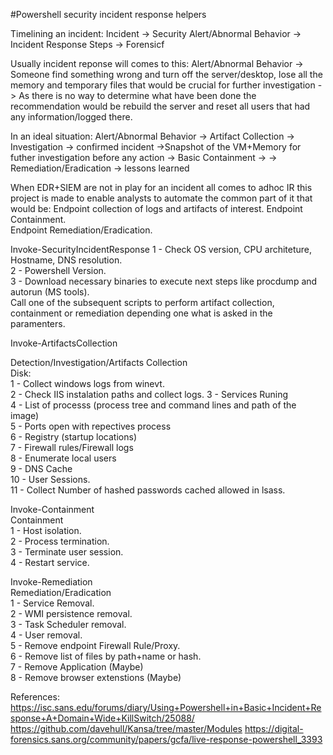 #Powershell security incident response helpers

Timelining an incident:
Incident -> Security Alert/Abnormal Behavior -> Incident Response Steps -> Forensicf

Usually incident reponse will comes to this:
Alert/Abnormal Behavior -> Someone find something wrong and turn off the server/desktop, lose all the memory and temporary files that would be crucial for further investigation -> As there is no way to determine what have been done the recommendation would be rebuild the server and reset all users that had any information/logged there.

In an ideal situation:
Alert/Abnormal Behavior -> Artifact Collection -> Investigation -> confirmed incident ->Snapshot of the VM+Memory for futher investigation before any action -> Basic Containment ->  -> Remediation/Eradication -> lessons learned

When EDR+SIEM are not in play for an incident all comes to adhoc IR this project is made to enable analysts to automate the common part of it that would be:
    Endpoint collection of logs and artifacts of interest.
    Endpoint Containment.  
    Endpoint Remediation/Eradication.     

Invoke-SecurityIncidentResponse
    1 - Check OS version, CPU architeture, Hostname, DNS resolution.  
    2 - Powershell Version.  
    3 - Download necessary binaries to execute next steps like procdump and autorun (MS tools).  
    Call one of the subsequent scripts to perform artifact collection, containment or remediation depending one what is asked in the paramenters.  

Invoke-ArtifactsCollection

Detection/Investigation/Artifacts Collection  
    Disk:  
    1 - Collect windows logs from winevt.  
    2 - Check IIS instalation paths and collect logs. 
    3 - Services Runing  
    4 - List of processs (process tree and command lines and path of the image)  
    5 - Ports open with repectives process  
    6 - Registry (startup locations)  
    7 - Firewall rules/Firewall logs  
    8 - Enumerate local users  
    9 - DNS Cache  
    10 - User Sessions.  
    11 - Collect Number of hashed passwords cached allowed in lsass.  

Invoke-Containment  
Containment  
    1 - Host isolation.  
    2 - Process termination.  
    3 - Terminate user session.  
    4 - Restart service.  

Invoke-Remediation  
Remediation/Eradication  
    1 - Service Removal.  
    2 - WMI persistence removal.  
    3 - Task Scheduler removal.  
    4 - User removal.  
    5 - Remove endpoint Firewall Rule/Proxy.  
    6 - Remove list of files by path+name or hash.  
    7 - Remove Application (Maybe)  
    8 - Remove browser extenstions  (Maybe)  


References:
https://isc.sans.edu/forums/diary/Using+Powershell+in+Basic+Incident+Response+A+Domain+Wide+KillSwitch/25088/
https://github.com/davehull/Kansa/tree/master/Modules
https://digital-forensics.sans.org/community/papers/gcfa/live-response-powershell_3393
